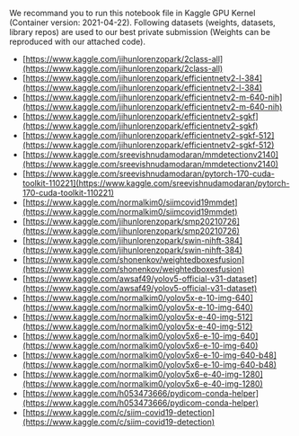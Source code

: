 We recommand you to run this notebook file in Kaggle GPU Kernel (Container version: 2021-04-22).
Following datasets (weights, datasets, library repos) are used to our best private submission (Weights can be reproduced with our attached code).
- [https://www.kaggle.com/jihunlorenzopark/2class-all](https://www.kaggle.com/jihunlorenzopark/2class-all)
- [https://www.kaggle.com/jihunlorenzopark/efficientnetv2-l-384](https://www.kaggle.com/jihunlorenzopark/efficientnetv2-l-384)
- [https://www.kaggle.com/jihunlorenzopark/efficientnetv2-m-640-nih](https://www.kaggle.com/jihunlorenzopark/efficientnetv2-m-640-nih)
- [https://www.kaggle.com/jihunlorenzopark/efficientnetv2-sgkf](https://www.kaggle.com/jihunlorenzopark/efficientnetv2-sgkf)
- [https://www.kaggle.com/jihunlorenzopark/efficientnetv2-sgkf-512](https://www.kaggle.com/jihunlorenzopark/efficientnetv2-sgkf-512)
- [https://www.kaggle.com/sreevishnudamodaran/mmdetectionv2140](https://www.kaggle.com/sreevishnudamodaran/mmdetectionv2140)
- [https://www.kaggle.com/sreevishnudamodaran/pytorch-170-cuda-toolkit-110221](https://www.kaggle.com/sreevishnudamodaran/pytorch-170-cuda-toolkit-110221)
- [https://www.kaggle.com/normalkim0/siimcovid19mmdet](https://www.kaggle.com/normalkim0/siimcovid19mmdet)
- [https://www.kaggle.com/jihunlorenzopark/smp20210726](https://www.kaggle.com/jihunlorenzopark/smp20210726)
- [https://www.kaggle.com/jihunlorenzopark/swin-nihft-384](https://www.kaggle.com/jihunlorenzopark/swin-nihft-384)
- [https://www.kaggle.com/shonenkov/weightedboxesfusion](https://www.kaggle.com/shonenkov/weightedboxesfusion)
- [https://www.kaggle.com/awsaf49/yolov5-official-v31-dataset](https://www.kaggle.com/awsaf49/yolov5-official-v31-dataset)
- [https://www.kaggle.com/normalkim0/yolov5x-e-10-img-640](https://www.kaggle.com/normalkim0/yolov5x-e-10-img-640)
- [https://www.kaggle.com/normalkim0/yolov5x-e-40-img-512](https://www.kaggle.com/normalkim0/yolov5x-e-40-img-512)
- [https://www.kaggle.com/normalkim0/yolov5x6-e-10-img-640](https://www.kaggle.com/normalkim0/yolov5x6-e-10-img-640)
- [https://www.kaggle.com/normalkim0/yolov5x6-e-10-img-640-b48](https://www.kaggle.com/normalkim0/yolov5x6-e-10-img-640-b48)
- [https://www.kaggle.com/normalkim0/yolov5x6-e-40-img-1280](https://www.kaggle.com/normalkim0/yolov5x6-e-40-img-1280)
- [https://www.kaggle.com/h053473666/pydicom-conda-helper](https://www.kaggle.com/h053473666/pydicom-conda-helper)
- [https://www.kaggle.com/c/siim-covid19-detection](https://www.kaggle.com/c/siim-covid19-detection)